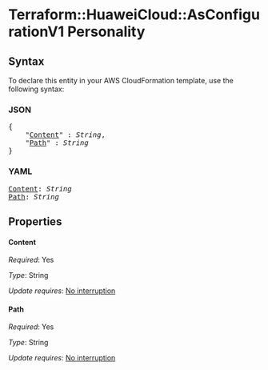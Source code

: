 # Terraform::HuaweiCloud::AsConfigurationV1 Personality

## Syntax

To declare this entity in your AWS CloudFormation template, use the following syntax:

### JSON

<pre>
{
    "<a href="#content" title="Content">Content</a>" : <i>String</i>,
    "<a href="#path" title="Path">Path</a>" : <i>String</i>
}
</pre>

### YAML

<pre>
<a href="#content" title="Content">Content</a>: <i>String</i>
<a href="#path" title="Path">Path</a>: <i>String</i>
</pre>

## Properties

#### Content

_Required_: Yes

_Type_: String

_Update requires_: [No interruption](https://docs.aws.amazon.com/AWSCloudFormation/latest/UserGuide/using-cfn-updating-stacks-update-behaviors.html#update-no-interrupt)

#### Path

_Required_: Yes

_Type_: String

_Update requires_: [No interruption](https://docs.aws.amazon.com/AWSCloudFormation/latest/UserGuide/using-cfn-updating-stacks-update-behaviors.html#update-no-interrupt)

